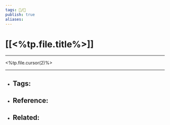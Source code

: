 ```yaml
---
tags: 📝️/🌱️
publish: true
aliases: 
---
```


# [[<%tp.file.title%>]]

---

<%tp.file.cursor(2)%>

---

- Tags: 
	- 
- Reference:
	- 
- Related:
	- 